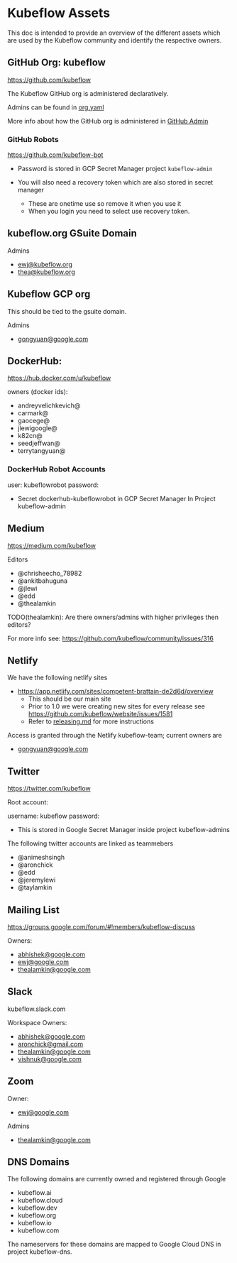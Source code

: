 # Kubeflow Assets

This doc is intended to provide an overview of the different assets 
which are used by the Kubeflow community and identify the respective owners.

## GitHub Org: kubeflow

https://github.com/kubeflow

The Kubeflow GitHub org is administered declaratively.

Admins can be found in [org.yaml](https://github.com/kubeflow/internal-acls/blob/e4303ff3c7299bde05b4a9c7519e8592c5137755/github-orgs/kubeflow/org.yaml#L7)

More info about how the GitHub org is administered in [GitHub Admin](https://github.com/kubeflow/community/blob/master/how-to/github_admin.md)


### GitHub Robots

https://github.com/kubeflow-bot

* Password is stored in GCP Secret Manager project `kubeflow-admin`
* You will also need a recovery token which are also stored in secret manager

  * These are onetime use so remove it when you use it
  * When you login you need to select use recovery token.

## kubeflow.org GSuite Domain

Admins

* ewj@kubeflow.org
* thea@kubeflow.org

## Kubeflow GCP org

This should be tied to the gsuite domain.

Admins

* gongyuan@google.com

## DockerHub:

https://hub.docker.com/u/kubeflow

owners (docker ids):

* andreyvelichkevich@
* carmark@
* gaocege@
* jlewigoogle@
* k82cn@
* seedjeffwan@
* terrytangyuan@

### DockerHub Robot Accounts

user: kubeflowrobot
password:
 
 * Secret dockerhub-kubeflowrobot in GCP Secret Manager In Project kubeflow-admin

## Medium

https://medium.com/kubeflow

Editors

* @chrisheecho_78982
* @ankitbahuguna
* @jlewi
* @edd
* @thealamkin

TODO(thealamkin): Are there owners/admins with higher privileges then editors?

For more info see: https://github.com/kubeflow/community/issues/316

## Netlify

We have the following netlify sites

* https://app.netlify.com/sites/competent-brattain-de2d6d/overview
  * This should be our main site
  * Prior to 1.0 we were creating new sites for every release see https://github.com/kubeflow/website/issues/1581
  * Refer to [releasing.md](https://github.com/kubeflow/kubeflow/blob/master/docs_dev/releasing.md#version-the-website) for
    more instructions


Access is granted through the Netlify kubeflow-team; current owners are

* gongyuan@google.com

## Twitter

https://twitter.com/kubeflow

Root account:

username: kubeflow
password: 

 * This is stored in Google Secret Manager inside project kubeflow-admins

The following twitter accounts are linked as teammebers

* @animeshsingh 
* @aronchick
* @edd
* @jeremylewi
* @taylamkin

## Mailing List

https://groups.google.com/forum/#!members/kubeflow-discuss

Owners:

* abhishek@google.com
* ewj@google.com
* thealamkin@google.com

## Slack

kubeflow.slack.com


Workspace Owners:

* abhishek@google.com
* aronchick@gmail.com
* thealamkin@google.com
* vishnuk@google.com


## Zoom

Owner:

* ewj@google.com

Admins 

* thealamkin@google.com

## DNS Domains

The following domains are currently owned and registered through Google

* kubeflow.ai
* kubeflow.cloud
* kubeflow.dev
* kubeflow.org
* kubeflow.io
* kubeflow.com

The nameservers for these domains are mapped to Google Cloud DNS in project
kubeflow-dns.
